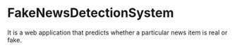 # FakeNewsDetectionSystem
It is a web application that predicts whether a particular news item is real or fake.
